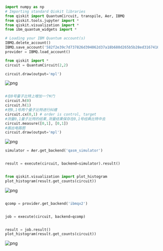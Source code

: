 ```python
import numpy as np
# Importing standard Qiskit libraries
from qiskit import QuantumCircuit, transpile, Aer, IBMQ
from qiskit.tools.jupyter import *
from qiskit.visualization import *
from ibm_quantum_widgets import *

# Loading your IBM Quantum account(s)
IBMQ.delete_account()
IBMQ.save_account('582f2e39c7d737826d394062d37a18b680d265b5b28ed31674168e7bcc9fa01ad19470abd52d3cd9e2645e9c850e50596e0f36caca6c673f2487fb9a4403fb58')
provider = IBMQ.load_account()
```


```python
from qiskit import *
circuit = QuantumCircuit(2,2)
```


```python
circuit.draw(output='mpl')
```




![png](output_2_0.png)




```python

#在0号量子比特上增加一个H门
circuit.h(0)
circuit.h(1)
#把0,1号两个量子比特进行纠缠
circuit.cx(0,1) # order is control, target
#测量0,1量子比特的结果,测量结果保存在0,1号经典比特中去
circuit.measure([0,1], [0,1]) 
#画出电路图
circuit.draw(output='mpl')

```




![png](output_3_0.png)




```python
simulator = Aer.get_backend('qasm_simulator')
```


```python

result = execute(circuit, backend=simulator).result()
```


```python

from qiskit.visualization import plot_histogram
plot_histogram(result.get_counts(circuit))
```




![png](output_6_0.png)




```python

qcomp = provider.get_backend('ibmqx2')
```


```python

job = execute(circuit, backend=qcomp)

```


```python

result = job.result()
plot_histogram(result.get_counts(circuit))
```




![png](output_9_0.png)




```python

```


```python

```
